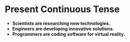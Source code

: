 
# Present Continuous Tense

- **Scientists are researching new technologies.**
- **Engineers are developing innovative solutions.**
- **Programmers are coding software for virtual reality.**

